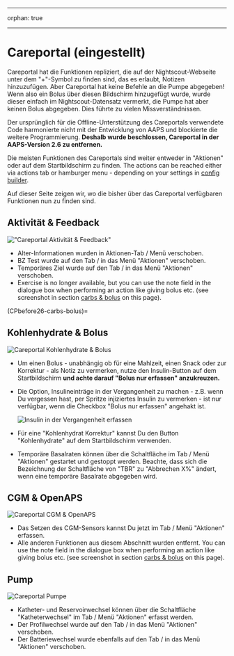 - - -
orphan: true
- - -

# Careportal (eingestellt)

Careportal hat die Funktionen repliziert, die auf der Nightscout-Webseite unter dem "+"-Symbol zu finden sind, das es erlaubt, Notizen hinzuzufügen. Aber Careportal hat keine Befehle an die Pumpe abgegeben! Wenn also ein Bolus über diesen Bildschirm hinzugefügt wurde, wurde dieser einfach im Nightscout-Datensatz vermerkt, die Pumpe hat aber keinen Bolus abgegeben. Dies führte zu vielen Missverständnissen.

Der ursprünglich für die Offline-Unterstützung des Careportals verwendete Code harmonierte nicht mit der Entwicklung von AAPS und blockierte die weitere Programmierung. **Deshalb wurde beschlossen, Careportal in der AAPS-Version 2.6 zu entfernen.**

Die meisten Funktionen des Careportals sind weiter entweder in "Aktionen" oder auf dem Startbildschirm zu finden. The actions can be reached either via actions tab or hamburger menu - depending on your settings in [config builder](../SettingUpAaps/ConfigBuilder.md).

Auf dieser Seite zeigen wir, wo die bisher über das Careportal verfügbaren Funktionen nun zu finden sind.

## Aktivität & Feedback

!["Careportal Aktivität & Feedback"](../images/Careportal_25_26_1_IIb.png)

- Alter-Informationen wurden in Aktionen-Tab / Menü verschoben.
- BZ Test wurde auf den Tab / in das Menü "Aktionen" verschoben.
- Temporäres Ziel wurde auf den Tab / in das Menü "Aktionen" verschoben.
- Exercise is no longer available, but you can use the note field in the dialogue box when performing an action like giving bolus etc. (see screenshot in section [carbs & bolus](#carbs--bolus) on this page).

(CPbefore26-carbs-bolus)=

## Kohlenhydrate & Bolus

![Careportal Kohlenhydrate & Bolus](../images/Careportal_25_26_2_IIa.png)

- Um einen Bolus - unabhängig ob für eine Mahlzeit, einen Snack oder zur Korrektur - als Notiz zu vermerken, nutze den Insulin-Button auf dem Startbildschirm **und achte darauf "Bolus nur erfassen" anzukreuzen.**

- Die Option, Insulineinträge in der Vergangenheit zu machen - z.B. wenn Du vergessen hast, per Spritze injiziertes Insulin zu vermerken - ist nur verfügbar, wenn die Checkbox "Bolus nur erfassen" angehakt ist.

  ![Insulin in der Vergangenheit erfassen](../images/Careportal_25_26_5.png)

- Für eine "Kohlenhydrat Korrektur" kannst Du den Button "Kohlenhydrate" auf dem Startbildschirm verwenden.

- Temporäre Basalraten können über die Schaltfläche im Tab / Menü "Aktionen" gestartet und gestoppt werden. Beachte, dass sich die Bezeichnung der Schaltfläche von "TBR" zu "Abbrechen X%" ändert, wenn eine temporäre Basalrate abgegeben wird.

## CGM & OpenAPS

![Careportal CGM & OpenAPS](../images/Careportal_25_26_3_IIa.png)

- Das Setzen des CGM-Sensors kannst Du jetzt im Tab / Menü "Aktionen" erfassen.
- Alle anderen Funktionen aus diesem Abschnitt wurden entfernt. You can use the note field in the dialogue box when performing an action like giving bolus etc. (see screenshot in section [carbs & bolus](#carbs--bolus) on this page).

## Pump

![Careportal Pumpe](../images/Careportal_25_26_4_IIb.png)

- Katheter- und Reservoirwechsel können über die Schaltfläche "Katheterwechsel" im Tab / Menü "Aktionen" erfasst werden.
- Der Profilwechsel wurde auf den Tab / in das Menü "Aktionen" verschoben.
- Der Batteriewechsel wurde ebenfalls auf den Tab / in das Menü "Aktionen" verschoben.
